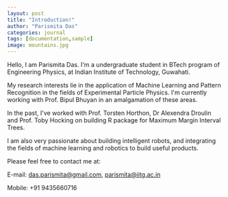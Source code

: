 ```yaml
---
layout: post
title: "Introduction!"
author: "Parismita Das"
categories: journal
tags: [documentation,sample]
image: mountains.jpg
---
```


Hello, I am Parismita Das. I'm a undergraduate student in BTech program of Engineering Physics, at Indian Institute of Technology, Guwahati.

My research interests lie in the application of Machine Learning and Pattern Recognition in the fields of Experimental Particle Physics. I'm currently working with Prof. Bipul Bhuyan in an amalgamation of these areas. 

In the past, I've worked with Prof. Torsten Horthon, Dr Alexendra Droulin and Prof. Toby Hocking on building R package for Maximum Margin Interval Trees.

I am also very passionate about building intelligent robots, and integrating the fields of machine learning and robotics to build useful products.

Please feel free to contact me at: 

E-mail: das.parismita@gmail.com, parismita@iitg.ac.in

Mobile: +91 9435660716
